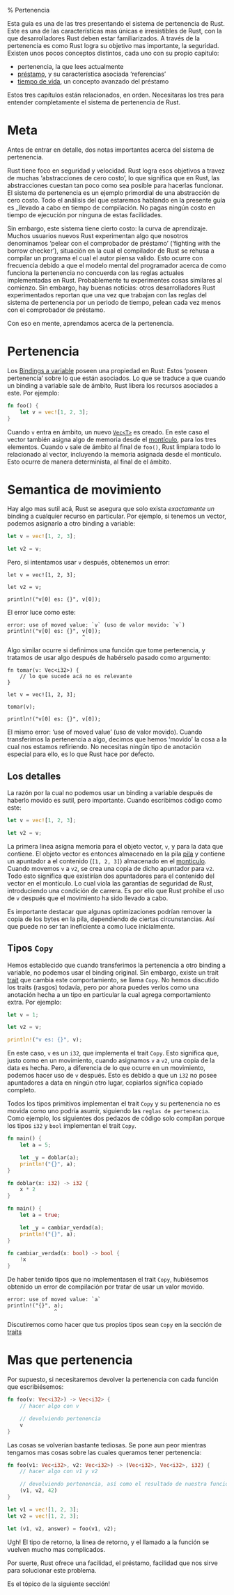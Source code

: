 % Pertenencia

Esta guía es una de las tres presentando el sistema de pertenencia de Rust. Este es una de las características mas únicas e irresistibles de Rust, con la que desarrolladores Rust deben estar familiarizados. A través de la pertenencia es como Rust logra su objetivo mas importante, la seguridad. Existen unos pocos conceptos distintos, cada uno con su propio capitulo:


* pertenencia, la que lees actualmente
* [préstamo][borrowing], y su característica asociada ‘referencias’
* [tiempo de vida][lifetimes], un concepto avanzado del préstamo

Estos tres capítulos están relacionados, en orden. Necesitaras los tres para entender completamente el sistema de pertenencia de Rust.

[borrowing]: references-and-borrowing.html
[lifetimes]: lifetimes.html

# Meta

Antes de entrar en detalle, dos notas importantes acerca del sistema de pertenencia.

Rust tiene foco en seguridad y velocidad. Rust logra esos objetivos a travez de muchas ‘abstracciones de cero costo’, lo que significa que en Rust, las abstracciones cuestan tan poco como sea posible para hacerlas funcionar. El sistema de pertenencia es un ejemplo primordial de una abstracción de cero costo. Todo el análisis del que estaremos hablando en la presente guía es _llevado a cabo en tiempo de compilación. No pagas ningún costo en tiempo de ejecución por ninguna de estas facilidades.

Sin embargo, este sistema tiene cierto costo: la curva de aprendizaje. Muchos usuarios nuevos Rust experimentan algo que nosotros denominamos ‘pelear con el comprobador de préstamo’ (‘fighting with the borrow checker’), situación en la cual el compilador de Rust se rehusa a compilar un programa el cual el autor piensa valido. Esto ocurre con frecuencia debido a que el modelo mental del programador acerca de como funciona la pertenencia no concuerda con las reglas actuales implementadas en Rust. Probablemente tu experimentes cosas similares al comienzo. Sin embargo, hay buenas noticias: otros desarrolladores Rust experimentados  reportan que una vez que trabajan con las reglas del sistema de pertenencia por un periodo de tiempo, pelean cada vez menos con el comprobador de préstamo.

Con eso en mente, aprendamos acerca de la pertenencia.

# Pertenencia

Los [Bindings a variable][bindings] poseen una propiedad en Rust: Estos ‘poseen pertenencia’ sobre lo que están asociados. Lo que se traduce a que cuando un binding a variable sale de ámbito, Rust libera los recursos asociados a este. Por ejemplo:

```rust
fn foo() {
    let v = vec![1, 2, 3];
}
```

Cuando `v` entra en ámbito, un nuevo [`Vec<T>`][vect] es creado. En este caso el vector también asigna algo de memoria desde el [montículo][heap], para los tres elementos. Cuando `v` sale de ámbito al final de `foo()`, Rust limpiara todo lo relacionado al vector, incluyendo la memoria asignada desde el montículo. Esto ocurre de manera determinista, al final de el ámbito.

[vect]: ../std/vec/struct.Vec.html
[heap]: the-stack-and-the-heap.html
[bindings]: variable-bindings.html

# Semantica de movimiento

Hay algo mas sutil acá, Rust se asegura que solo exista _exactamente un_ binding a cualquier recurso en particular. Por ejemplo, si tenemos un vector, podemos asignarlo a otro binding a variable:


```rust
let v = vec![1, 2, 3];

let v2 = v;
```

Pero, si intentamos usar `v` después, obtenemos un error:


```rust,ignore
let v = vec![1, 2, 3];

let v2 = v;

println!("v[0] es: {}", v[0]);
```

El error luce como este:

```text
error: use of moved value: `v` (uso de valor movido: `v`)
println!("v[0] es: {}", v[0]);
                        ^
```

Algo similar ocurre si definimos una función que tome pertenencia, y tratamos de usar algo después de habérselo pasado como argumento:


```rust,ignore
fn tomar(v: Vec<i32>) {
    // lo que sucede acá no es relevante
}

let v = vec![1, 2, 3];

tomar(v);

println!("v[0] es: {}", v[0]);
```

El mismo error: ‘use of moved value’ (uso de valor movido). Cuando transferimos la pertenencia a algo, decimos que hemos ‘movido’ la cosa a la cual nos estamos refiriendo. No necesitas ningún tipo de anotación especial para ello, es lo que Rust hace por defecto.

## Los detalles

La razón por la cual no podemos usar un binding a variable después de haberlo movido es sutil, pero importante. Cuando escribimos código como este:


```rust
let v = vec![1, 2, 3];

let v2 = v;
```

La primera linea asigna memoria para el objeto vector, `v`, y para la data que contiene. El objeto vector es entonces almacenado en la pila [pila][sh] y contiene un apuntador a el contenido (`[1, 2, 3]`) almacenado en el [monticulo][sh]. Cuando movemos `v` a `v2`, se crea una copia de dicho apuntador para `v2`. Todo esto significa que existirían dos apuntadores para el contenido del vector en el montículo. Lo cual viola las garantías de seguridad de Rust, introduciendo una condición de carrera. Es por ello que Rust prohibe el uso de `v` después que el movimiento ha sido llevado a cabo.


[sh]: the-stack-and-the-heap.html

Es importante destacar que algunas optimizaciones podrían remover la copia de los bytes en la pila, dependiendo de ciertas circunstancias. Así que puede no ser tan ineficiente a como luce inicialmente.


## Tipos `Copy`


Hemos establecido que cuando transferimos la pertenencia a otro binding a variable, no podemos usar el binding original. Sin embargo, existe un trait [trait][traits] que cambia este comportamiento, se llama `Copy`. No hemos discutido los traits (rasgos) todavía, pero por ahora puedes verlos como una anotación hecha a un tipo en particular la cual agrega comportamiento extra. Por ejemplo:


```rust
let v = 1;

let v2 = v;

println!("v es: {}", v);
```

En este caso, `v` es un `i32`, que implementa el trait `Copy`. Esto significa que, justo como en un movimiento, cuando asignamos `v` a `v2`, una copia de la data es hecha. Pero, a diferencia de lo que ocurre en un movimiento, podemos hacer uso de `v` después. Esto es debido a que un `i32` no posee apuntadores a data en ningún otro lugar, copiarlos significa copiado completo.

Todos los tipos primitivos implementan el trait `Copy` y su pertenencia no es movida como uno podría asumir, siguiendo las `reglas de pertenencia`. Como ejemplo, los siguientes dos pedazos de código solo compilan porque los tipos `i32` y `bool` implementan el trait `Copy`.

```rust
fn main() {
    let a = 5;

    let _y = doblar(a);
    println!("{}", a);
}

fn doblar(x: i32) -> i32 {
    x * 2
}
```

```rust
fn main() {
    let a = true;

    let _y = cambiar_verdad(a);
    println!("{}", a);
}

fn cambiar_verdad(x: bool) -> bool {
    !x
}
```

De haber tenido tipos que no implementasen el trait `Copy`, hubiésemos obtenido un error de compilación por tratar de usar un valor movido.


```text
error: use of moved value: `a`
println!("{}", a);
               ^
```

Discutiremos como hacer que tus propios tipos sean `Copy` en la sección de [traits][traits]

[traits]: traits.html

# Mas que pertenencia

Por supuesto, si necesitaremos devolver la pertenencia con cada función que escribiésemos:


```rust
fn foo(v: Vec<i32>) -> Vec<i32> {
    // hacer algo con v

    // devolviendo pertenencia
    v
}
```

Las cosas se volverían bastante tediosas. Se pone aun peor mientras tengamos mas cosas sobre las cuales queramos tener pertenencia:


```rust
fn foo(v1: Vec<i32>, v2: Vec<i32>) -> (Vec<i32>, Vec<i32>, i32) {
    // hacer algo con v1 y v2

    // devolviendo pertenencia, así como el resultado de nuestra función
    (v1, v2, 42)
}

let v1 = vec![1, 2, 3];
let v2 = vec![1, 2, 3];

let (v1, v2, answer) = foo(v1, v2);
```

Ugh! El tipo de retorno, la linea de retorno, y el llamado a la función se vuelven mucho mas complicados.

Por suerte, Rust ofrece una facilidad, el préstamo, facilidad que nos sirve para solucionar este problema.

Es el tópico de la siguiente sección!
